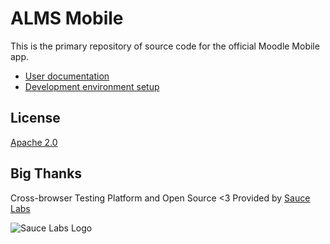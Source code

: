 ALMS Mobile
=================

This is the primary repository of source code for the official Moodle Mobile app.

* [User documentation](http://lms.aldermin.com/)
* [Development environment setup](http://docs.moodle.org/dev/Setting_up_your_development_environment_for_Moodle_Mobile_2)

License
-------

[Apache 2.0](http://www.apache.org/licenses/LICENSE-2.0)

Big Thanks
-----------

Cross-browser Testing Platform and Open Source <3 Provided by [Sauce Labs](https://saucelabs.com)

![Sauce Labs Logo](https://user-images.githubusercontent.com/557037/43443976-d88d5a78-94a2-11e8-8915-9f06521423dd.png)
